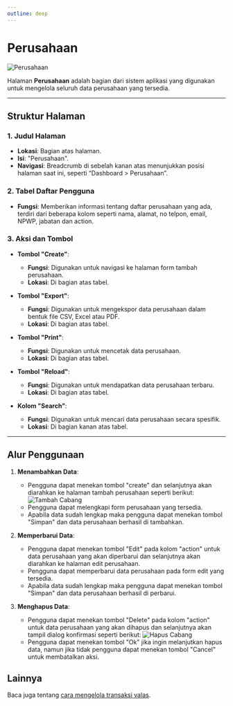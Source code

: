 ```yaml
---
outline: deep
---
```


# Perusahaan

![Perusahaan](/perusahaan.png)

Halaman **Perusahaan** adalah bagian dari sistem aplikasi yang digunakan untuk mengelola seluruh data perusahaan yang tersedia.

---

## Struktur Halaman

### 1. **Judul Halaman**

- **Lokasi**: Bagian atas halaman.
- **Isi**: "Perusahaan".
- **Navigasi**: Breadcrumb di sebelah kanan atas menunjukkan posisi halaman saat ini, seperti “Dashboard > Perusahaan”.

### 2. **Tabel Daftar Pengguna**

- **Fungsi**: Memberikan informasi tentang daftar perusahaan yang ada, terdiri dari beberapa kolom seperti nama, alamat, no telpon, email, NPWP, jabatan dan action.

### 3. **Aksi dan Tombol**

- **Tombol "Create"**:

  - **Fungsi**: Digunakan untuk navigasi ke halaman form tambah perusahaan.
  - **Lokasi**: Di bagian atas tabel.

- **Tombol "Export"**:

  - **Fungsi**: Digunakan untuk mengekspor data perusahaan dalam bentuk file CSV, Excel atau PDF.
  - **Lokasi**: Di bagian atas tabel.

- **Tombol "Print"**:

  - **Fungsi**: Digunakan untuk mencetak data perusahaan.
  - **Lokasi**: Di bagian atas tabel.

- **Tombol "Reload"**:

  - **Fungsi**: Digunakan untuk mendapatkan data perusahaan terbaru.
  - **Lokasi**: Di bagian atas tabel.

- **Kolom "Search"**:

  - **Fungsi**: Digunakan untuk mencari data perusahaan secara spesifik.
  - **Lokasi**: Di bagian kanan atas tabel.

---

## Alur Penggunaan

1. **Menambahkan Data**:

   - Pengguna dapat menekan tombol "create" dan selanjutnya akan diarahkan ke halaman tambah perusahaan seperti berikut:
     ![Tambah Cabang](/tambah-perusahaan.png)
   - Pengguna dapat melengkapi form perusahaan yang tersedia.
   - Apabila data sudah lengkap maka pengguna dapat menekan tombol "Simpan" dan data perusahaan berhasil di tambahkan.

2. **Memperbarui Data**:

   - Pengguna dapat menekan tombol "Edit" pada kolom "action" untuk data perusahaan yang akan diperbarui dan selanjutnya akan diarahkan ke halaman edit perusahaan.
   - Pengguna dapat memperbarui data perusahaan pada form edit yang tersedia.
   - Apabila data sudah lengkap maka pengguna dapat menekan tombol "Simpan" dan data perusahaan berhasil di perbarui.

3. **Menghapus Data**:

   - Pengguna dapat menekan tombol "Delete" pada kolom "action" untuk data perusahaan yang akan dihapus dan selanjutnya akan tampil dialog konfirmasi seperti berikut:
     ![Hapus Cabang](/hapus-perusahaan.png)
   - Pengguna dapat menekan tombol "Ok" jika ingin melanjutkan hapus data, namun jika tidak pengguna dapat menekan tombol "Cancel" untuk membatalkan aksi.

## Lainnya

Baca juga tentang [cara mengelola transaksi valas](/transaksi/daftar-valas).
